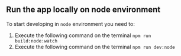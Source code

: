 ## Run the app locally on node environment
To start developing in `node` environment you need to:
1. Execute the following command on the terminal `npm run build:node:watch`
2. Execute the following command on the terminal `npm run dev:node`
